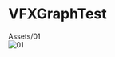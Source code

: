 # VFXGraphTest

Assets/01<br>
![01](https://user-images.githubusercontent.com/10098082/127701757-35709958-8306-44bb-aa6e-27737ff77f69.png)<br>
